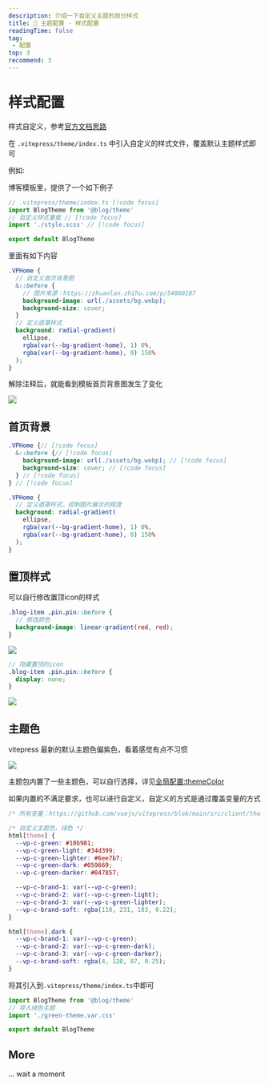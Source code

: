 ```yaml
---
description: 介绍一下自定义主题的部分样式
title: 🔧 主题配置 - 样式配置
readingTime: false
tag:
 - 配置
top: 3
recommend: 3
---
```


# 样式配置
样式自定义，参考[官方文档思路](https://vitepress.vuejs.org/guide/theme-introduction#customizing-css)

在 `.vitepress/theme/index.ts` 中引入自定义的样式文件，覆盖默认主题样式即可

例如:

博客模板里，提供了一个如下例子

```ts
// .vitepress/theme/index.ts [!code focus]
import BlogTheme from '@blog/theme'
// 自定义样式重载 // [!code focus]
import './style.scss' // [!code focus]

export default BlogTheme
```

里面有如下内容
```scss
.VPHome {
  // 自定义首页背景图
  &::before {
    // 图片来源：https://zhuanlan.zhihu.com/p/54060187
    background-image: url(./assets/bg.webp);
    background-size: cover;
  }
  // 定义遮罩样式
  background: radial-gradient(
    ellipse,
    rgba(var(--bg-gradient-home), 1) 0%,
    rgba(var(--bg-gradient-home), 0) 150%
  );
}
```
解除注释后，就能看到模板首页背景图发生了变化

![](https://img.cdn.sugarat.top/mdImg/MTY3Njk5MTAzODkzOQ==676991038939)

## 首页背景
```scss
.VPHome {// [!code focus]
  &::before {// [!code focus]
    background-image: url(./assets/bg.webp); // [!code focus]
    background-size: cover; // [!code focus]
  } // [!code focus]
} // [!code focus]

.VPHome {
  // 定义遮罩样式，控制图片展示的程度
  background: radial-gradient(
    ellipse,
    rgba(var(--bg-gradient-home), 1) 0%,
    rgba(var(--bg-gradient-home), 0) 150%
  );
}
```

## 置顶样式
可以自行修改置顶icon的样式
```scss
.blog-item .pin.pin::before {
  // 修改颜色
  background-image: linear-gradient(red, red);
}
```
![](https://img.cdn.sugarat.top/mdImg/MTY3NzA3OTExMjgxMA==677079112810)

```scss
// 隐藏置顶的icon
.blog-item .pin.pin::before {
  display: none;
}
```
![](https://img.cdn.sugarat.top/mdImg/MTY3NzA3OTIwODAzNg==677079208036)


## 主题色
vitepress 最新的默认主题色偏紫色，看着感觉有点不习惯

![](https://img.cdn.sugarat.top/mdImg/MTY5MTkyODQ0ODUzOQ==691928448539)

主题包内置了一些主题色，可以自行选择，详见[全局配置:themeColor](./global.md#themecolor)

如果内置的不满足要求，也可以进行自定义，自定义的方式是通过覆盖变量的方式

```css
/* 所有变量：https://github.com/vuejs/vitepress/blob/main/src/client/theme-default/styles/vars.css */

/* 自定义主题色，绿色 */
html[theme] {
  --vp-c-green: #10b981;
  --vp-c-green-light: #34d399;
  --vp-c-green-lighter: #6ee7b7;
  --vp-c-green-dark: #059669;
  --vp-c-green-darker: #047857;

  --vp-c-brand-1: var(--vp-c-green);
  --vp-c-brand-2: var(--vp-c-green-light);
  --vp-c-brand-3: var(--vp-c-green-lighter);
  --vp-c-brand-soft: rgba(110, 231, 183, 0.22);
}

html[theme].dark {
  --vp-c-brand-1: var(--vp-c-green);
  --vp-c-brand-2: var(--vp-c-green-dark);
  --vp-c-brand-3: var(--vp-c-green-darker);
  --vp-c-brand-soft: rgba(4, 120, 87, 0.25);
}
```
将其引入到`.vitepress/theme/index.ts`中即可

```ts
import BlogTheme from '@blog/theme'
// 导入绿色主题
import './green-theme.var.css'

export default BlogTheme
```

## More
... wait a moment